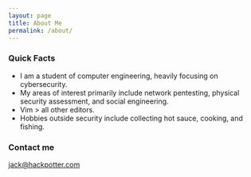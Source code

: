 ```yaml
---
layout: page
title: About Me
permalink: /about/
---
```

### Quick Facts
* I am a student of computer engineering, heavily focusing on cybersecurity.
* My areas of interest primarily include network pentesting, physical security assessment, and social engineering.
* Vim > all other editors.
* Hobbies outside security include collecting hot sauce, cooking, and fishing.


### Contact me

[jack@hackpotter.com](mailto:jack@hackpotter.com)
